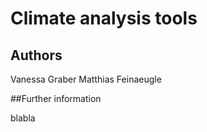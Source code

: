 # Climate analysis tools
## Authors

Vanessa Graber
Matthias Feinaeugle

##Further information

blabla